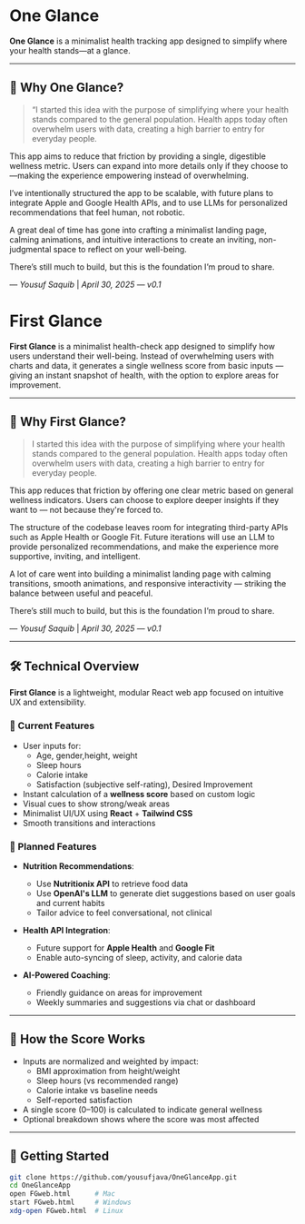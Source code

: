 # One Glance

**One Glance** is a minimalist health tracking app designed to simplify where your health stands—at a glance.

---

## 🧭 Why One Glance?

> “I started this idea with the purpose of simplifying where your health stands compared to the general population. Health apps today often overwhelm users with data, creating a high barrier to entry for everyday people.

This app aims to reduce that friction by providing a single, digestible wellness metric. Users can expand into more details only if they choose to—making the experience empowering instead of overwhelming.

I’ve intentionally structured the app to be scalable, with future plans to integrate Apple and Google Health APIs, and to use LLMs for personalized recommendations that feel human, not robotic.

A great deal of time has gone into crafting a minimalist landing page, calming animations, and intuitive interactions to create an inviting, non-judgmental space to reflect on your well-being.

There’s still much to build, but this is the foundation I’m proud to share.

— *Yousuf Saquib* | *April 30, 2025 — v0.1*
# First Glance

**First Glance** is a minimalist health-check app designed to simplify how users understand their well-being. Instead of overwhelming users with charts and data, it generates a single wellness score from basic inputs — giving an instant snapshot of health, with the option to explore areas for improvement.

---

## 🧭 Why First Glance?

> I started this idea with the purpose of simplifying where your health stands compared to the general population. Health apps today often overwhelm users with data, creating a high barrier to entry for everyday people.

This app reduces that friction by offering one clear metric based on general wellness indicators. Users can choose to explore deeper insights if they want to — not because they're forced to.

The structure of the codebase leaves room for integrating third-party APIs such as Apple Health or Google Fit. Future iterations will use an LLM to provide personalized recommendations, and make the experience more supportive, inviting, and intelligent.

A lot of care went into building a minimalist landing page with calming transitions, smooth animations, and responsive interactivity — striking the balance between useful and peaceful.

There’s still much to build, but this is the foundation I’m proud to share.

— *Yousuf Saquib* | *April 30, 2025 — v0.1*

---

## 🛠 Technical Overview

**First Glance** is a lightweight, modular React web app focused on intuitive UX and extensibility.

### 🔧 Current Features

- User inputs for:
  - Age, gender,height, weight
  - Sleep hours
  - Calorie intake
  - Satisfaction (subjective self-rating), Desired Improvement
- Instant calculation of a **wellness score** based on custom logic
- Visual cues to show strong/weak areas
- Minimalist UI/UX using **React** + **Tailwind CSS**
- Smooth transitions and interactions

### 🚧 Planned Features

- **Nutrition Recommendations**:
  - Use **Nutritionix API** to retrieve food data
  - Use **OpenAI's LLM** to generate diet suggestions based on user goals and current habits
  - Tailor advice to feel conversational, not clinical

- **Health API Integration**:
  - Future support for **Apple Health** and **Google Fit**
  - Enable auto-syncing of sleep, activity, and calorie data

- **AI-Powered Coaching**:
  - Friendly guidance on areas for improvement
  - Weekly summaries and suggestions via chat or dashboard

---

## 🧮 How the Score Works

- Inputs are normalized and weighted by impact:
  - BMI approximation from height/weight
  - Sleep hours (vs recommended range)
  - Calorie intake vs baseline needs
  - Self-reported satisfaction
- A single score (0–100) is calculated to indicate general wellness
- Optional breakdown shows where the score was most affected

---

## 🚀 Getting Started
```bash
git clone https://github.com/yousufjava/OneGlanceApp.git
cd OneGlanceApp
open FGweb.html      # Mac
start FGweb.html     # Windows
xdg-open FGweb.html  # Linux

